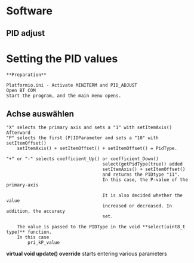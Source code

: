 # Software
## PID adjust

#   Setting the PID values
    **Preparation**

    Platformio.ini - Activate MINITERM and PID_ADJUST
    Open BT COM 
    Start the program, and the main menu opens.

##  Achse auswählen
    "X" selects the primary axis and sets a "1" with setItemAxis()
    Afterward
    "P" selects the first (P)IDParameter and sets a "10" with setItemOffset()
        setItemAxis() + setItemOffset() + setItemOffset() = PidType.

    "+" or "-" selects coefficient_Up() or coefficient_Down()  
                                        select(getPidType(true)) added
                                        setItemAxis() + setItemOffset()
                                        and returns the PIDtype "11".
                                        In this case, the P-value of the primary-axis

                                        It is also decided whether the value
                                        increased or decreased. In addition, the accuracy
                                        set.
        
        The value is passed to the PIDType in the void **select(uint8_t type)** function.
        In this case 
            pri_kP_value

   **virtual void update() override**
    starts entering various parameters
